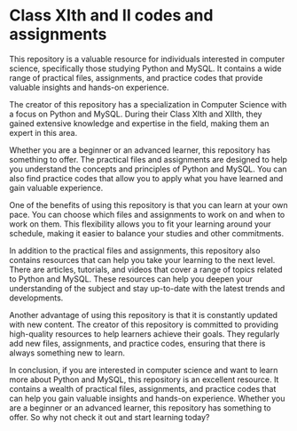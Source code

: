 # Class XIth and II codes and assignments

This repository is a valuable resource for individuals interested in computer science, specifically those studying Python and MySQL. It contains a wide range of practical files, assignments, and practice codes that provide valuable insights and hands-on experience. 

The creator of this repository has a specialization in Computer Science with a focus on Python and MySQL. During their Class XIth and XIIth, they gained extensive knowledge and expertise in the field, making them an expert in this area. 

Whether you are a beginner or an advanced learner, this repository has something to offer. The practical files and assignments are designed to help you understand the concepts and principles of Python and MySQL. You can also find practice codes that allow you to apply what you have learned and gain valuable experience.

One of the benefits of using this repository is that you can learn at your own pace. You can choose which files and assignments to work on and when to work on them. This flexibility allows you to fit your learning around your schedule, making it easier to balance your studies and other commitments.

In addition to the practical files and assignments, this repository also contains resources that can help you take your learning to the next level. There are articles, tutorials, and videos that cover a range of topics related to Python and MySQL. These resources can help you deepen your understanding of the subject and stay up-to-date with the latest trends and developments.

Another advantage of using this repository is that it is constantly updated with new content. The creator of this repository is committed to providing high-quality resources to help learners achieve their goals. They regularly add new files, assignments, and practice codes, ensuring that there is always something new to learn.

In conclusion, if you are interested in computer science and want to learn more about Python and MySQL, this repository is an excellent resource. It contains a wealth of practical files, assignments, and practice codes that can help you gain valuable insights and hands-on experience. Whether you are a beginner or an advanced learner, this repository has something to offer. So why not check it out and start learning today?
